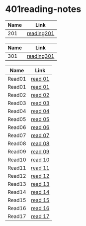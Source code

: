 # 401reading-notes

| Name        | Link                       |
| ----------- | -----------                |
|   201   | [reading201](https://github.com/suhaib079/class201)    |

| Name        | Link                       |
| ----------- | -----------                |
| 301      | [reading301](https://github.com/suhaib079/301reading-notes)    |



| Name        | Link                       |
| ----------- | -----------                |
| Read01      | [read 01](read01.md)    |
| Read01      | [read 01](read01.md)    |
| Read02      | [read 02](read02.md)    |
| Read03      | [read 03](read03.md)    |
| Read04      | [read 04](read04.md)    |
| Read05      | [read 05](read05.md)    |
| Read06      | [read 06](read06.md)    |
| Read07      | [read 07](read07.md)    |
| Read08      | [read 08](read08.md)    |
| Read09      | [read 09](read09.md)    |
| Read10      | [read 10](read10.md)    |
| Read11      | [read 11](read11.md)    |
| Read12      | [read 12](read12.md)    |
| Read13      | [read 13](read13.md)    |
| Read14      | [read 14](read14.md)    |
| Read15      | [read 15](read15.md)    |
| Read16      | [read 16](read16.md)    |
| Read17      | [read 17](read17.md)    |